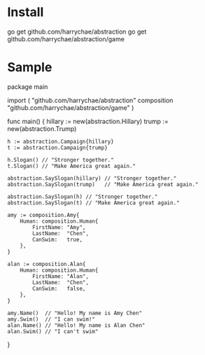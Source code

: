# Install 
 go get github.com/harrychae/abstraction
 go get github.com/harrychae/abstraction/game

# Sample
package main

import (
	"github.com/harrychae/abstraction"
	composition "github.com/harrychae/abstraction/game"
)

func main() {
	hillary := new(abstraction.Hillary)
	trump := new(abstraction.Trump)

	h := abstraction.Campaign{hillary}
	t := abstraction.Campaign{trump}

	h.Slogan() // "Stronger together."
	t.Slogan() // "Make America great again."

	abstraction.SaySlogan(hillary) // "Stronger together."
	abstraction.SaySlogan(trump)   // "Make America great again."

	abstraction.SaySlogan(h) // "Stronger together."
	abstraction.SaySlogan(t) // "Make America great again."

	amy := composition.Amy{
		Human: composition.Human{
			FirstName: "Amy",
			LastName:  "Chen",
			CanSwim:   true,
		},
	}

	alan := composition.Alan{
		Human: composition.Human{
			FirstName: "Alan",
			LastName:  "Chen",
			CanSwim:   false,
		},
	}

	amy.Name()  // "Hello! My name is Amy Chen"
	amy.Swim()  // "I can swim!"
	alan.Name() // "Hello! My name is Alan Chen"
	alan.Swim() // "I can't swim"
}
